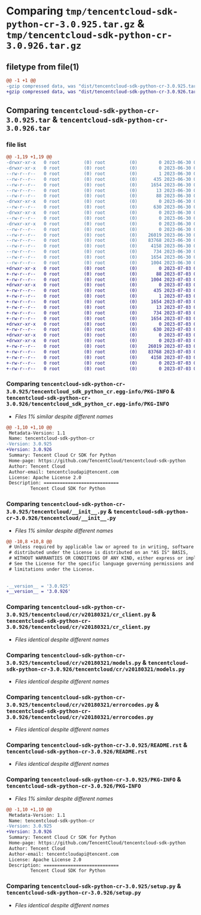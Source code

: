 # Comparing `tmp/tencentcloud-sdk-python-cr-3.0.925.tar.gz` & `tmp/tencentcloud-sdk-python-cr-3.0.926.tar.gz`

## filetype from file(1)

```diff
@@ -1 +1 @@
-gzip compressed data, was "dist/tencentcloud-sdk-python-cr-3.0.925.tar", last modified: Fri Jun 30 02:04:36 2023, max compression
+gzip compressed data, was "dist/tencentcloud-sdk-python-cr-3.0.926.tar", last modified: Mon Jul  3 00:23:27 2023, max compression
```

## Comparing `tencentcloud-sdk-python-cr-3.0.925.tar` & `tencentcloud-sdk-python-cr-3.0.926.tar`

### file list

```diff
@@ -1,19 +1,19 @@
-drwxr-xr-x   0 root         (0) root         (0)        0 2023-06-30 02:04:36.000000 tencentcloud-sdk-python-cr-3.0.925/
-drwxr-xr-x   0 root         (0) root         (0)        0 2023-06-30 02:04:36.000000 tencentcloud-sdk-python-cr-3.0.925/tencentcloud_sdk_python_cr.egg-info/
--rw-r--r--   0 root         (0) root         (0)        1 2023-06-30 02:04:36.000000 tencentcloud-sdk-python-cr-3.0.925/tencentcloud_sdk_python_cr.egg-info/dependency_links.txt
--rw-r--r--   0 root         (0) root         (0)      435 2023-06-30 02:04:36.000000 tencentcloud-sdk-python-cr-3.0.925/tencentcloud_sdk_python_cr.egg-info/SOURCES.txt
--rw-r--r--   0 root         (0) root         (0)     1654 2023-06-30 02:04:36.000000 tencentcloud-sdk-python-cr-3.0.925/tencentcloud_sdk_python_cr.egg-info/PKG-INFO
--rw-r--r--   0 root         (0) root         (0)       13 2023-06-30 02:04:36.000000 tencentcloud-sdk-python-cr-3.0.925/tencentcloud_sdk_python_cr.egg-info/top_level.txt
--rw-r--r--   0 root         (0) root         (0)       88 2023-06-30 02:04:36.000000 tencentcloud-sdk-python-cr-3.0.925/setup.cfg
-drwxr-xr-x   0 root         (0) root         (0)        0 2023-06-30 02:04:36.000000 tencentcloud-sdk-python-cr-3.0.925/tencentcloud/
--rw-r--r--   0 root         (0) root         (0)      630 2023-06-30 02:04:36.000000 tencentcloud-sdk-python-cr-3.0.925/tencentcloud/__init__.py
-drwxr-xr-x   0 root         (0) root         (0)        0 2023-06-30 02:04:36.000000 tencentcloud-sdk-python-cr-3.0.925/tencentcloud/cr/
--rw-r--r--   0 root         (0) root         (0)        0 2023-06-30 02:04:36.000000 tencentcloud-sdk-python-cr-3.0.925/tencentcloud/cr/__init__.py
-drwxr-xr-x   0 root         (0) root         (0)        0 2023-06-30 02:04:36.000000 tencentcloud-sdk-python-cr-3.0.925/tencentcloud/cr/v20180321/
--rw-r--r--   0 root         (0) root         (0)        0 2023-06-30 02:04:36.000000 tencentcloud-sdk-python-cr-3.0.925/tencentcloud/cr/v20180321/__init__.py
--rw-r--r--   0 root         (0) root         (0)    26019 2023-06-30 02:04:36.000000 tencentcloud-sdk-python-cr-3.0.925/tencentcloud/cr/v20180321/cr_client.py
--rw-r--r--   0 root         (0) root         (0)    83768 2023-06-30 02:04:36.000000 tencentcloud-sdk-python-cr-3.0.925/tencentcloud/cr/v20180321/models.py
--rw-r--r--   0 root         (0) root         (0)     4158 2023-06-30 02:04:36.000000 tencentcloud-sdk-python-cr-3.0.925/tencentcloud/cr/v20180321/errorcodes.py
--rw-r--r--   0 root         (0) root         (0)      734 2023-06-30 02:04:36.000000 tencentcloud-sdk-python-cr-3.0.925/README.rst
--rw-r--r--   0 root         (0) root         (0)     1654 2023-06-30 02:04:36.000000 tencentcloud-sdk-python-cr-3.0.925/PKG-INFO
--rw-r--r--   0 root         (0) root         (0)     1004 2023-06-30 02:04:36.000000 tencentcloud-sdk-python-cr-3.0.925/setup.py
+drwxr-xr-x   0 root         (0) root         (0)        0 2023-07-03 00:23:27.000000 tencentcloud-sdk-python-cr-3.0.926/
+-rw-r--r--   0 root         (0) root         (0)       88 2023-07-03 00:23:27.000000 tencentcloud-sdk-python-cr-3.0.926/setup.cfg
+-rw-r--r--   0 root         (0) root         (0)     1004 2023-07-03 00:23:27.000000 tencentcloud-sdk-python-cr-3.0.926/setup.py
+drwxr-xr-x   0 root         (0) root         (0)        0 2023-07-03 00:23:27.000000 tencentcloud-sdk-python-cr-3.0.926/tencentcloud_sdk_python_cr.egg-info/
+-rw-r--r--   0 root         (0) root         (0)      435 2023-07-03 00:23:27.000000 tencentcloud-sdk-python-cr-3.0.926/tencentcloud_sdk_python_cr.egg-info/SOURCES.txt
+-rw-r--r--   0 root         (0) root         (0)        1 2023-07-03 00:23:27.000000 tencentcloud-sdk-python-cr-3.0.926/tencentcloud_sdk_python_cr.egg-info/dependency_links.txt
+-rw-r--r--   0 root         (0) root         (0)     1654 2023-07-03 00:23:27.000000 tencentcloud-sdk-python-cr-3.0.926/tencentcloud_sdk_python_cr.egg-info/PKG-INFO
+-rw-r--r--   0 root         (0) root         (0)       13 2023-07-03 00:23:27.000000 tencentcloud-sdk-python-cr-3.0.926/tencentcloud_sdk_python_cr.egg-info/top_level.txt
+-rw-r--r--   0 root         (0) root         (0)      734 2023-07-03 00:23:27.000000 tencentcloud-sdk-python-cr-3.0.926/README.rst
+-rw-r--r--   0 root         (0) root         (0)     1654 2023-07-03 00:23:27.000000 tencentcloud-sdk-python-cr-3.0.926/PKG-INFO
+drwxr-xr-x   0 root         (0) root         (0)        0 2023-07-03 00:23:27.000000 tencentcloud-sdk-python-cr-3.0.926/tencentcloud/
+-rw-r--r--   0 root         (0) root         (0)      630 2023-07-03 00:23:27.000000 tencentcloud-sdk-python-cr-3.0.926/tencentcloud/__init__.py
+drwxr-xr-x   0 root         (0) root         (0)        0 2023-07-03 00:23:27.000000 tencentcloud-sdk-python-cr-3.0.926/tencentcloud/cr/
+drwxr-xr-x   0 root         (0) root         (0)        0 2023-07-03 00:23:27.000000 tencentcloud-sdk-python-cr-3.0.926/tencentcloud/cr/v20180321/
+-rw-r--r--   0 root         (0) root         (0)    26019 2023-07-03 00:23:27.000000 tencentcloud-sdk-python-cr-3.0.926/tencentcloud/cr/v20180321/cr_client.py
+-rw-r--r--   0 root         (0) root         (0)    83768 2023-07-03 00:23:27.000000 tencentcloud-sdk-python-cr-3.0.926/tencentcloud/cr/v20180321/models.py
+-rw-r--r--   0 root         (0) root         (0)     4158 2023-07-03 00:23:27.000000 tencentcloud-sdk-python-cr-3.0.926/tencentcloud/cr/v20180321/errorcodes.py
+-rw-r--r--   0 root         (0) root         (0)        0 2023-07-03 00:23:27.000000 tencentcloud-sdk-python-cr-3.0.926/tencentcloud/cr/v20180321/__init__.py
+-rw-r--r--   0 root         (0) root         (0)        0 2023-07-03 00:23:27.000000 tencentcloud-sdk-python-cr-3.0.926/tencentcloud/cr/__init__.py
```

### Comparing `tencentcloud-sdk-python-cr-3.0.925/tencentcloud_sdk_python_cr.egg-info/PKG-INFO` & `tencentcloud-sdk-python-cr-3.0.926/tencentcloud_sdk_python_cr.egg-info/PKG-INFO`

 * *Files 1% similar despite different names*

```diff
@@ -1,10 +1,10 @@
 Metadata-Version: 1.1
 Name: tencentcloud-sdk-python-cr
-Version: 3.0.925
+Version: 3.0.926
 Summary: Tencent Cloud Cr SDK for Python
 Home-page: https://github.com/TencentCloud/tencentcloud-sdk-python
 Author: Tencent Cloud
 Author-email: tencentcloudapi@tencent.com
 License: Apache License 2.0
 Description: ============================
         Tencent Cloud SDK for Python
```

### Comparing `tencentcloud-sdk-python-cr-3.0.925/tencentcloud/__init__.py` & `tencentcloud-sdk-python-cr-3.0.926/tencentcloud/__init__.py`

 * *Files 1% similar despite different names*

```diff
@@ -10,8 +10,8 @@
 # Unless required by applicable law or agreed to in writing, software
 # distributed under the License is distributed on an "AS IS" BASIS,
 # WITHOUT WARRANTIES OR CONDITIONS OF ANY KIND, either express or implied.
 # See the License for the specific language governing permissions and
 # limitations under the License.
 
 
-__version__ = '3.0.925'
+__version__ = '3.0.926'
```

### Comparing `tencentcloud-sdk-python-cr-3.0.925/tencentcloud/cr/v20180321/cr_client.py` & `tencentcloud-sdk-python-cr-3.0.926/tencentcloud/cr/v20180321/cr_client.py`

 * *Files identical despite different names*

### Comparing `tencentcloud-sdk-python-cr-3.0.925/tencentcloud/cr/v20180321/models.py` & `tencentcloud-sdk-python-cr-3.0.926/tencentcloud/cr/v20180321/models.py`

 * *Files identical despite different names*

### Comparing `tencentcloud-sdk-python-cr-3.0.925/tencentcloud/cr/v20180321/errorcodes.py` & `tencentcloud-sdk-python-cr-3.0.926/tencentcloud/cr/v20180321/errorcodes.py`

 * *Files identical despite different names*

### Comparing `tencentcloud-sdk-python-cr-3.0.925/README.rst` & `tencentcloud-sdk-python-cr-3.0.926/README.rst`

 * *Files identical despite different names*

### Comparing `tencentcloud-sdk-python-cr-3.0.925/PKG-INFO` & `tencentcloud-sdk-python-cr-3.0.926/PKG-INFO`

 * *Files 1% similar despite different names*

```diff
@@ -1,10 +1,10 @@
 Metadata-Version: 1.1
 Name: tencentcloud-sdk-python-cr
-Version: 3.0.925
+Version: 3.0.926
 Summary: Tencent Cloud Cr SDK for Python
 Home-page: https://github.com/TencentCloud/tencentcloud-sdk-python
 Author: Tencent Cloud
 Author-email: tencentcloudapi@tencent.com
 License: Apache License 2.0
 Description: ============================
         Tencent Cloud SDK for Python
```

### Comparing `tencentcloud-sdk-python-cr-3.0.925/setup.py` & `tencentcloud-sdk-python-cr-3.0.926/setup.py`

 * *Files identical despite different names*

